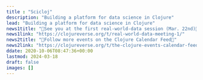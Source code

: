 ```yaml
---
title : "Scicloj"
description: "Building a platform for data science in Clojure"
lead: "Building a platform for data science in Clojure"
news1title: "📅See you at the first real-world-data session (Mar. 22nd)📅"
news1link: "https://clojureverse.org/t/real-world-data-meeting-1/"
news2title: "📅Follow more events on the Clojure Calendar Feed📅"
news2link: "https://clojureverse.org/t/the-clojure-events-calendar-feed-turns-2/9527"
ddate: 2020-10-06T08:47:36+00:00
lastmod: 2024-03-18
draft: false
images: []
---
```

